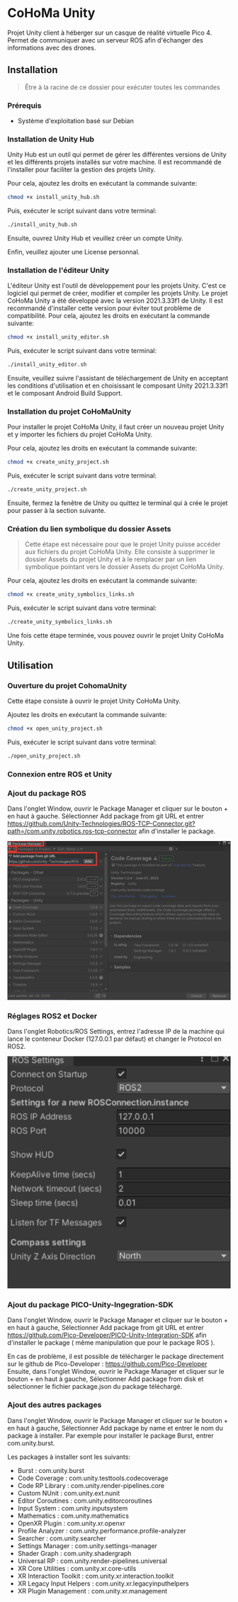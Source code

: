 # CoHoMa Unity

Projet Unity client à héberger sur un casque de réalité virtuelle Pico 4. Permet de communiquer avec un serveur ROS afin d'échanger des informations avec des drones.

## Installation

> Être à la racine de ce dossier pour exécuter toutes les commandes

### Prérequis

- Système d'exploitation basé sur Debian

### Installation de Unity Hub

Unity Hub est un outil qui permet de gérer les différentes versions de Unity et les différents projets installés sur votre machine. Il est recommandé de l'installer pour faciliter la gestion des projets Unity.

Pour cela, ajoutez les droits en exécutant la commande suivante:

```bash
chmod +x install_unity_hub.sh
```

Puis, exécuter le script suivant dans votre terminal:

```bash
./install_unity_hub.sh
```

Ensuite, ouvrez Unity Hub et veuillez créer un compte Unity.

Enfin, veuillez ajouter une License personnal.

### Installation de l'éditeur Unity

L'éditeur Unity est l'outil de développement pour les projets Unity. C'est ce logiciel qui permet de créer, modifier et compiler les projets Unity.
Le projet CoHoMa Unity a été développé avec la version 2021.3.33f1 de Unity. Il est recommandé d'installer cette version pour éviter tout problème de compatibilité.
Pour cela, ajoutez les droits en exécutant la commande suivante:

```bash
chmod +x install_unity_editor.sh
```

Puis, exécuter le script suivant dans votre terminal:

```bash
./install_unity_editor.sh
```

Ensuite, veuillez suivre l'assistant de téléchargement de Unity en acceptant les conditions d'utilisation et en choisissant le composant Unity 2021.3.33f1 et le composant Android Build Support.

### Installation du projet CoHoMaUnity

Pour installer le projet CoHoMa Unity, il faut créer un nouveau projet Unity et y importer les fichiers du projet CoHoMa Unity.

Pour cela, ajoutez les droits en exécutant la commande suivante:

```bash
chmod +x create_unity_project.sh
```

Puis, exécuter le script suivant dans votre terminal:

```bash
./create_unity_project.sh
```

Ensuite, fermez la fenêtre de Unity ou quittez le terminal qui à crée le projet pour passer à la section suivante.

### Création du lien symbolique du dossier Assets

> Cette étape est nécessaire pour que le projet Unity puisse accéder aux fichiers du projet CoHoMa Unity.
Elle consiste à supprimer le dossier Assets du projet Unity et à le remplacer par un lien symbolique pointant vers le dossier Assets du projet CoHoMa Unity.

Pour cela, ajoutez les droits en exécutant la commande suivante:

```bash
chmod +x create_unity_symbolics_links.sh
```

Puis, exécuter le script suivant dans votre terminal:

```bash
./create_unity_symbolics_links.sh
```

Une fois cette étape terminée, vous pouvez ouvrir le projet Unity CoHoMa Unity.

## Utilisation

### Ouverture du projet CohomaUnity

Cette étape consiste à ouvrir le projet Unity CoHoMa Unity.

Ajoutez les droits en exécutant la commande suivante:

```bash
chmod +x open_unity_project.sh
```

Puis, exécuter le script suivant dans votre terminal:

```bash
./open_unity_project.sh
```

### Connexion entre ROS et Unity

### Ajout du package ROS 

Dans l'onglet Window, ouvrir le Package Manager et cliquer sur le bouton + en haut à gauche. Sélectionner Add package from git URL et entrer https://github.com/Unity-Technologies/ROS-TCP-Connector.git?path=/com.unity.robotics.ros-tcp-connector afin d'installer le package.


![RosPackage](images/RosPackage.png)

### Réglages ROS2 et Docker

Dans l'onglet Robotics/ROS Settings, entrez l'adresse IP de la machine qui lance le conteneur Docker (127.0.0.1 par défaut) et changer le Protocol en ROS2.

![Ros2Settings](images/Ros2Settings.png)

### Ajout du package PICO-Unity-Ingegration-SDK 

Dans l'onglet Window, ouvrir le Package Manager et cliquer sur le bouton + en haut à gauche, Sélectionner Add package from git URL et entrer https://github.com/Pico-Developer/PICO-Unity-Integration-SDK afin d'installer le package ( même manipulation que pour le package ROS ).

En cas de problème, il est possible de télécharger le package directement sur le github de Pico-Developer : https://github.com/Pico-Developer
Ensuite, dans l'onglet Window, ouvrir le Package Manager et cliquer sur le bouton + en haut à gauche, Sélectionner Add package from disk et sélectionner le fichier package.json du package téléchargé.


### Ajout des autres packages

Dans l'onglet Window, ouvrir le Package Manager et cliquer sur le bouton + en haut à gauche, Sélectionner Add package by name et entrer le nom du package à installer. Par exemple pour installer le package Burst, entrer com.unity.burst.

Les packages à installer sont les suivants: 

- Burst : com.unity.burst
- Code Coverage : com.unity.testtools.codecoverage
- Code RP Library : com.unity.render-pipelines.core
- Custom NUnit : com.unity.ext.nunit
- Editor Coroutines : com.unity.editorcoroutines
- Input System : com.unity.inputsystem
- Mathematics : com.unity.mathematics
- OpenXR Plugin : com.unity.xr.openxr
- Profile Analyzer : com.unity.performance.profile-analyzer
- Searcher : com.unity.searcher
- Settings Manager : com.unity.settings-manager
- Shader Graph : com.unity.shadergraph
- Universal RP : com.unity.render-pipelines.universal
- XR Core Utilities : com.unity.xr.core-utils
- XR Interaction Toolkit : com.unity.xr.interaction.toolkit
- XR Legacy Input Helpers : com.unity.xr.legacyinputhelpers
- XR Plugin Management : com.unity.xr.management







